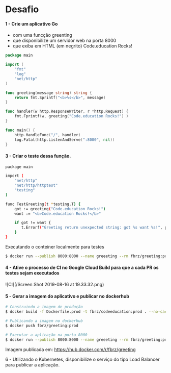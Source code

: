 # Desafio

#### 1 - Crie um aplicativo Go
- com uma funcção greenting
- que disponibilize um servidor web na porta 8000
- que exiba em HTML (em negrito) Code.education Rocks!

```go
package main

import (
	"fmt"
	"log"
	"net/http"
)

func greeting(message string) string {
    return fmt.Sprintf("<b>%s</b>", message)
}

func handler(w http.ResponseWriter, r *http.Request) {
	fmt.Fprintf(w, greeting("Code.education Rocks!") )
}

func main() {
	http.HandleFunc("/", handler)
	log.Fatal(http.ListenAndServe(":8000", nil))
}

```

#### 3 - Criar o teste dessa função.
```sh
package main

import (
	"net/http"
	"net/http/httptest"
	"testing"
)

func TestGreeting(t *testing.T) {
	got := greeting("Code.education Rocks!")
    want := "<b>Code.education Rocks!</b>"

	if got != want {
       t.Errorf("Greeting return unexpected string: got %s want %s!", got, want)
    }
}
```
Executando o conteiner localmente para testes

```sh
$ docker run --publish 8000:8000 --name greeeting --rm fbrz/greeting:prod
```

#### 4 - Ative o processo de CI no Google Cloud Build para que a cada PR os testes sejam executados
![CI](/Screen Shot 2019-08-16 at 19.33.32.png)



#### 5 - Gerar a imagem do aplicativo e publicar no dockerhub

```sh
# Construindo a imagem de produção
$ docker build -f Dockerfile.prod -t fbrz/codeeducation:prod . --no-cache

# Publicando a imagem no dockerhub
$ docker push fbrz/greeting:prod

# Executar a aplicação na porta 8000
$ docker run --publish 8000:8000 --name greeeting --rm fbrz/greeting:prod
```
Imagem publicada em: https://hub.docker.com/r/fbrz/greeting

6 - Utilizando o Kubernetes, disponibilize o serviço do tipo Load Balancer para publicar a aplicação.    
